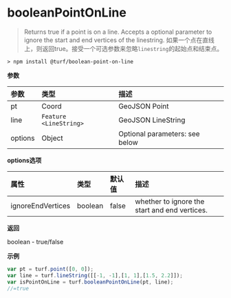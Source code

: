 # booleanPointOnLine

> Returns true if a point is on a line. Accepts a optional parameter to ignore the start and end vertices of the linestring.
> 如果一个点在直线上，则返回true。接受一个可选参数来忽略`linestring`的起始点和结束点。

```text
> npm install @turf/boolean-point-on-line
```

**参数**

| 参数    | 类型                   | 描述                           |
| :------ | :--------------------- | :----------------------------- |
| pt      | Coord                  | GeoJSON Point                  |
| line    | `Feature <LineString>` | GeoJSON LineString             |
| options | Object                 | Optional parameters: see below |

**options选项**

| 属性              | 类型    | 默认值 | 描述                                          |
| :---------------- | :------ | :----- | :-------------------------------------------- |
| ignoreEndVertices | boolean | false  | whether to ignore the start and end vertices. |

**返回**

boolean - true/false

**示例**

```js
var pt = turf.point([0, 0]);
var line = turf.lineString([[-1, -1],[1, 1],[1.5, 2.2]]);
var isPointOnLine = turf.booleanPointOnLine(pt, line);
//=true
```